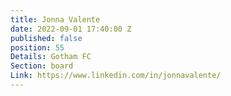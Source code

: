```yaml
---
title: Jonna Valente
date: 2022-09-01 17:40:00 Z
published: false
position: 55
Details: Gotham FC
Section: board
Link: https://www.linkedin.com/in/jonnavalente/
---
```


